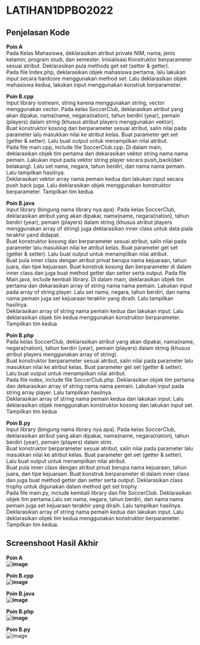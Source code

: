 # LATIHAN1DPBO2022
## Penjelasan Kode
<b>Poin A</b><br>
Pada Kelas Mahasiswa, deklarasikan atribut private NIM, nama, jenis kelamin, program studi, dan semester. Inisialisasi Konstruktor berparameter sesuai atribut. Deklarasikan pula methods get set (setter & getter).<br>
Pada file Index.php, deklarasikan objek mahasiswa pertama, lalu lakukan input secara hardcore menggunakan method set. Lalu deklarasikan objek mahasiswa kedua, lakukan input menggunakan konstruk berparameter.<br>

<b>Poin B.cpp</b><br>
Input library iostream, string karena menggunakan string, vector menggunakan vector. Pada kelas SoccerClub, deklarasikan atribut yang akan dipakai, nama(name, negara(nation), tahun berdiri (year), pemain (players) dalam string (khusus atribut players menggunakan vektor). <br>
Buat konstruktor kosong dan berparameter sesuai atribut, salin nilai pada parameter lalu masukkan nilai ke atribut kelas. Buat parameter get set (getter & setter). Lalu buat output untuk menampilkan nilai atribut.<br>
Pada file main.cpp, include file SoccerClub.cpp. Di dalam main, deklarasikan objek tim pertama dan dekarasikan vektor string nama nama pemain. Lakukan input pada vektor string player secara push_back(dari belakang). Lalu set nama, negara, tahun berdiri, dan nama nama pemain. Lalu tampilkan hasilnya. <br>
Deklarasikan vektor array nama pemain kedua dan lakukan input secara push back juga. Lalu deklarasikan objek menggunakan konstruktor berparameter. Tampilkan tim kedua<br> 

<b>Poin B.java</b><br>
Input library (bingung nama library nya apa). Pada kelas SoccerClub, deklarasikan atribut yang akan dipakai, nama(name, negara(nation), tahun berdiri (year), pemain (players) dalam string (khusus atribut players menggunakan array of string) juga deklarasikan inner class untuk data piala terakhir yand didapat. <br>
Buat konstruktor kosong dan berparameter sesuai atribut, salin nilai pada parameter lalu masukkan nilai ke atribut kelas. Buat parameter get set (getter & setter). Lalu buat output untuk menampilkan nilai atribut.<br>
Buat pula inner class dengan atribut privat berupa nama kejuaraan, tahun juara, dan tipe kejuaraan. Buat konstruk kosong dan berparameter di dalam inner class dan juga buat method getter dan setter serta output.
Pada file Main.java, include kembali library. Di dalam main, deklarasikan objek tim pertama dan dekarasikan array of string nama nama pemain. Lakukan input pada array of string player. Lalu set nama, negara, tahun berdiri, dan nama nama pemain juga set kejuaraan terakhir yang diraih. Lalu tampilkan hasilnya. <br>
Deklarasikan array of string nama pemain kedua dan lakukan input. Lalu deklarasikan objek tim kedua menggunakan konstruktor berparameter. Tampilkan tim kedua<br> 

<b>Poin B.php </b><br>
Pada kelas SoccerClub, deklarasikan atribut yang akan dipakai, nama(name, negara(nation), tahun berdiri (year), pemain (players) dalam string (khusus atribut players menggunakan array of string). <br>
Buat konstruktor berparameter sesuai atribut, salin nilai pada parameter lalu masukkan nilai ke atribut kelas. Buat parameter get set (getter & setter). Lalu buat output untuk menampilkan nilai atribut.<br>
Pada file index, include file SoccerClub.php. Deklarasikan objek tim pertama dan dekarasikan array of string nama nama pemain. Lakukan input pada string array player. Lalu tampilkan hasilnya. <br>
Deklarasikan array of string nama pemain kedua dan lakukan input. Lalu deklarasikan objek menggunakan konstruktor kosong dan lakukan input set. Tampilkan tim kedua<br> 

<b>Poin B.py</b><br>
Input library (bingung nama library nya apa). Pada kelas SoccerClub, deklarasikan atribut yang akan dipakai, nama(name, negara(nation), tahun berdiri (year), pemain (players) dalam strin. <br>
Buat konstruktor berparameter sesuai atribut, salin nilai pada parameter lalu masukkan nilai ke atribut kelas. Buat parameter get set (getter & setter). Lalu buat output untuk menampilkan nilai atribut.<br>
Buat pula inner class dengan atribut privat berupa nama kejuaraan, tahun juara, dan tipe kejuaraan. Buat konstruk berparameter di dalam inner class dan juga buat method getter dan setter serta output. Deklarasikan class trophy untuk digunakan dalam method get set trophy.<br>
Pada file main.py, include kembali library dan file SoccerClub. Deklarasikan objek tim pertama.Lalu set nama, negara, tahun berdiri, dan nama nama pemain juga set kejuaraan terakhir yang diraih. Lalu tampilkan hasilnya. <br>
Deklarasikan array of string nama pemain kedua dan lakukan input. Lalu deklarasikan objek tim kedua menggunakan konstruktor berparameter. Tampilkan tim kedua.<br> 
  
  
## Screenshoot Hasil Akhir
  <b>Poin A  <br>
  ![image](https://user-images.githubusercontent.com/99602640/153893182-94955580-0dc5-4fcb-a7c0-fa08c1d89497.png)

  Poin B.cpp  <br>
  ![image](https://user-images.githubusercontent.com/99602640/153892849-c0fd47da-9e70-466f-889d-8e69b3c5017d.png)

  Poin B.java <br>
  ![image](https://user-images.githubusercontent.com/99602640/153894119-9dde4663-9c2a-4b71-8be8-140d8f6ef5cb.png)

  Poin B.php  <br>
  ![image](https://user-images.githubusercontent.com/99602640/153893469-19dee8ec-bad4-4dbd-a007-2d48fda0b317.png)

  Poin B.py </b><br>
  ![image](https://user-images.githubusercontent.com/99602640/153893913-226ebffb-0f07-4a72-927e-bd9f56990e0d.png)

<br>
